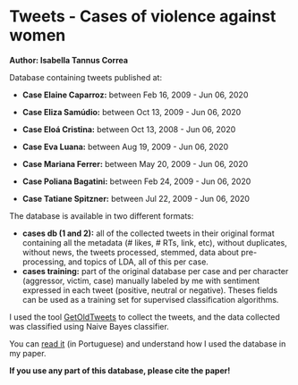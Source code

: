# Tweets - Cases of violence against women
**Author: Isabella Tannus Correa**

Database containing tweets published at:

* **Case Elaine Caparroz:** between Feb 16, 2009 - Jun 06, 2020

* **Case Eliza Samúdio:** between Oct 13, 2009 - Jun 06, 2020

* **Case Eloá Cristina:** between Oct 13, 2008 - Jun 06, 2020

* **Case Eva Luana:** between Aug 19, 2009 - Jun 06, 2020

* **Case Mariana Ferrer:** between May 20, 2009 - Jun 06, 2020

* **Case Poliana Bagatini:** between Feb 24, 2009 - Jun 06, 2020

* **Case Tatiane Spitzner:** between Jul 22, 2009 - Jun 06, 2020

The database is available in two different formats:

* **cases db (1 and 2):** all of the collected tweets in their original format containing all the metadata (# likes, # RTs, link, etc), without duplicates, without news, the tweets processed, stemmed, data about pre-processing, and topics of LDA, all of this per case. 
* **cases training:** part of the original database per case and per character (aggressor, victim, case) manually labeled by me with sentiment expressed in each tweet (positive, neutral or negative). Theses fields can be used as a training set for supervised classification algorithms.

I used the tool [GetOldTweets](https://github.com/Jefferson-Henrique/GetOldTweets-python) to collect the tweets, and the data collected was classified using Naive Bayes classifier.

You can [read it](https://bellatannus.github.io/pesquisas.html) (in Portuguese) and understand how I used the database in my paper.

**If you use any part of this database, please cite the paper!**
